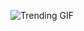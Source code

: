 ![Trending GIF](https://media0.giphy.com/media/v1.Y2lkPThiYjIxNzcydnFuY3BnYXRhN2ZnZm0wY3cxaDBoaWI3ZWM4dWxuajBuMWdwMm5iayZlcD12MV9naWZzX3NlYXJjaCZjdD1n/rplvK3z0IzLqBxVJWk/giphy.gif)
